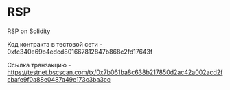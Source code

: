 # RSP
RSP on Solidity

Код контракта в тестовой сети - 0xfc340e69b4edcd801667812847b868c2fd17643f

Ссылка транзакцию - https://testnet.bscscan.com/tx/0x7b061ba8c638b217850d2ac42a002acd2fcbafe9f0a88e0487a49e173c3ba3cc
